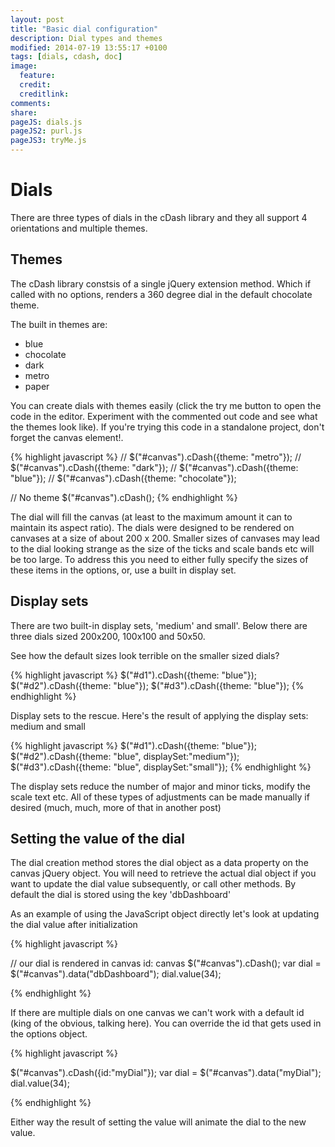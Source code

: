 ```yaml
---
layout: post
title: "Basic dial configuration"
description: Dial types and themes
modified: 2014-07-19 13:55:17 +0100
tags: [dials, cdash, doc]
image:
  feature: 
  credit: 
  creditlink: 
comments: 
share: 
pageJS: dials.js
pageJS2: purl.js
pageJS3: tryMe.js
---
```


# Dials

There are three types of dials in the cDash library and they all support 4 orientations and multiple themes.

## Themes

The cDash library constsis of a single jQuery extension method. Which if called with no options, renders a 360 degree dial in the default chocolate theme.

The built in themes are:

*	blue
*	chocolate
*	dark
*	metro
*	paper

You can create dials with themes easily (click the try me button to open the code in the editor. Experiment with the commented out code and see what the themes look like). If you're trying this code in a standalone project, don't forget the canvas element!.

<div class="tryMe">

{% highlight javascript %}
//  $("#canvas").cDash({theme: "metro"});
//  $("#canvas").cDash({theme: "dark"});
//  $("#canvas").cDash({theme: "blue"});
//  $("#canvas").cDash({theme: "chocolate"});

// No theme
$("#canvas").cDash();
{% endhighlight %}

</div>

The dial will fill the canvas (at least to the maximum amount it can to maintain its aspect ratio). The dials were designed to be rendered on canvases at a size of about 200 x 200. Smaller sizes of canvases may lead to the dial looking strange as the size of the ticks and scale bands etc will be too large. To address this you need to either fully specify the sizes of these items in the options, or, use a built in display set.

## Display sets

There are two built-in display sets, 'medium' and small'. Below there are three dials sized 200x200, 100x100 and 50x50.


See how the default sizes look terrible on the smaller sized dials?



{% highlight javascript %}
$("#d1").cDash({theme: "blue"});
$("#d2").cDash({theme: "blue"});
$("#d3").cDash({theme: "blue"});
{% endhighlight %}

<div class="excent">
    <canvas width="200" height="200" id="d1"> </canvas>
    <canvas width="100" height="100" id="d2"> </canvas>
    <canvas  width="50" height="50" id="d3"> </canvas>
</div>

Display sets to the rescue. Here's the result of applying the display sets: medium and small

{% highlight javascript %}
$("#d1").cDash({theme: "blue"});
$("#d2").cDash({theme: "blue", displaySet:"medium"});
$("#d3").cDash({theme: "blue", displaySet:"small"});
{% endhighlight %}



<div class="excent">
    <canvas width="200" height="200" id="d4"> </canvas>
    <canvas width="100" height="100" id="d5"> </canvas>
    <canvas  width="50" height="50" id="d6"> </canvas>
</div>

The display sets reduce the number of major and minor ticks, modify the scale text etc. All of these types of adjustments can be made manually if desired (much, much, more of that in another post)

## Setting the value of the dial

The dial creation method stores the dial object as a data property on the canvas jQuery object. You will need to retrieve the actual dial object if you want to update the dial value subsequently, or call other methods. By default the dial is stored using the key 'dbDashboard'

As an example of using the JavaScript object directly let's look at updating the dial value after initialization

{% highlight javascript %}

// our dial is rendered in canvas id: canvas
$("#canvas").cDash();
var dial =  $("#canvas").data("dbDashboard");
dial.value(34);

{% endhighlight %}


If there are multiple dials on one canvas we can't work with a default id (king of the obvious, talking here). You can override the id that gets used in the options object.



{% highlight javascript %}

$("#canvas").cDash({id:"myDial"});
var dial =  $("#canvas").data("myDial");
dial.value(34);

{% endhighlight %}

Either way the result of setting the value will animate the dial to the new value.

